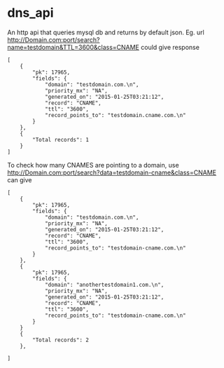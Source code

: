 # dns_api
An http api that queries mysql db and returns by default json.
Eg. url
http://Domain.com:port/search?name=testdomain&TTL=3600&class=CNAME
could give response 
```
[
    {
        "pk": 17965,
        "fields": {
            "domain": "testdomain.com.\n",
            "priority_mx": "NA",
            "generated_on": "2015-01-25T03:21:12",
            "record": "CNAME",
            "ttl": "3600",
            "record_points_to": "testdomain.cname.com.\n"
        }
    },
    {
        "Total records": 1
    }
]
```
To check how many CNAMES are pointing to a domain, use 
http://Domain.com:port/search?data=testdomain-cname&class=CNAME
can give 
```
[
    {
        "pk": 17965,
        "fields": {
            "domain": "testdomain.com.\n",
            "priority_mx": "NA",
            "generated_on": "2015-01-25T03:21:12",
            "record": "CNAME",
            "ttl": "3600",
            "record_points_to": "testdomain-cname.com.\n"
        }
    },
    {
        "pk": 17965,
        "fields": {
            "domain": "anothertestdomain1.com.\n",
            "priority_mx": "NA",
            "generated_on": "2015-01-25T03:21:12",
            "record": "CNAME",
            "ttl": "3600",
            "record_points_to": "testdomain-cname.com.\n"
        }
    }
    {
        "Total records": 2
    },
    
]
```
